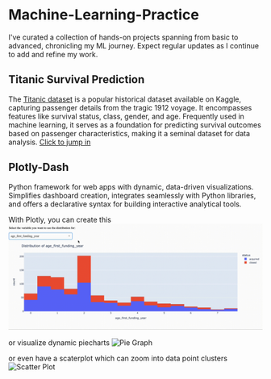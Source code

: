 # Machine-Learning-Practice
I've curated a collection of hands-on projects spanning from basic to advanced, chronicling my ML journey. Expect regular updates as I continue to add and refine my work.

## Titanic Survival Prediction
The [Titanic dataset](https://www.kaggle.com/competitions/titanic) is a popular historical dataset available on Kaggle, capturing passenger details from the tragic 1912 voyage. It encompasses features like survival status, class, gender, and age. Frequently used in machine learning, it serves as a foundation for predicting survival outcomes based on passenger characteristics, making it a seminal dataset for data analysis. [Click to jump in](https://github.com/namansnghl/Machine-Learning-Practice/blob/master/titanic-dataset/logistic-titanic-kernel.ipynb)
## Plotly-Dash
Python framework for web apps with dynamic, data-driven visualizations. Simplifies dashboard creation, integrates seamlessly with Python libraries, and offers a declarative syntax for building interactive analytical tools.

With Plotly, you can create this
![Bar Graph](https://github.com/namansnghl/Machine-Learning-Practice/blob/master/Readme_Visuals/Barplot.gif)

or visualize dynamic piecharts
![Pie Graph](https://github.com/namansnghl/Machine-Learning-Practice/blob/master/Readme_Visuals/PieChart.gif)

or even have a scaterplot which can zoom into data point clusters
![Scatter Plot](https://github.com/namansnghl/Machine-Learning-Practice/blob/master/Readme_Visuals/ScatterPlot.gif)
